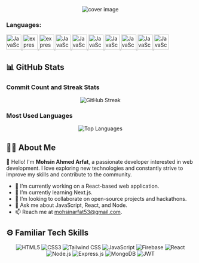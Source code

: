 <div align="center">
  <img src="https://i.ibb.co/717jk8x/Mohsin-Ahmed-Arfat-Junior-MERN-Stack-Developer-Linkedin-banner.png" alt="cover image">
</div>

<h3 align="left">Languages:</h3>
<p align="left">
  
  <a href="https://www.javascript.com" target="_blank" rel="noreferrer"> 
    <img src="https://upload.wikimedia.org/wikipedia/commons/6/61/HTML5_logo_and_wordmark.svg" alt="JavaScript" width="40" height="40"/> 
  </a> 
  
  <a href="https://devdocs.io/c/" target="_blank" rel="noreferrer"> 
    <img src="https://upload.wikimedia.org/wikipedia/commons/d/d5/CSS3_logo_and_wordmark.svg" alt="express" width="40" height="40"/> 
  </a> 

  <a href="https://devdocs.io/c/" target="_blank" rel="noreferrer"> 
    <img src="https://www.vectorlogo.zone/logos/tailwindcss/tailwindcss-icon.svg" alt="express" width="40" height="40"/> 
  </a> 

  <a href="https://www.javascript.com" target="_blank" rel="noreferrer"> 
    <img src="https://upload.wikimedia.org/wikipedia/commons/thumb/9/99/Unofficial_JavaScript_logo_2.svg/2048px-Unofficial_JavaScript_logo_2.svg.png" alt="JavaScript" width="40" height="40"/> 
  </a> 

  <a href="https://www.javascript.com" target="_blank" rel="noreferrer"> 
    <img src="https://www.vectorlogo.zone/logos/firebase/firebase-icon.svg" alt="JavaScript" width="40" height="40"/> 
  </a> 

  <a href="https://www.javascript.com" target="_blank" rel="noreferrer"> 
    <img src="https://upload.wikimedia.org/wikipedia/commons/thumb/a/a7/React-icon.svg/2300px-React-icon.svg.png" alt="JavaScript" width="40" height="40"/> 
  </a>

  <a href="https://www.javascript.com" target="_blank" rel="noreferrer"> 
    <img src="https://seeklogo.com/images/N/nodejs-logo-FBE122E377-seeklogo.com.png" alt="JavaScript" width="40" height="40"/> 
  </a>

  <a href="https://www.javascript.com" target="_blank" rel="noreferrer"> 
    <img src="https://wsofter.ru/wp-content/uploads/2017/12/node-express.png" alt="JavaScript" width="40" height="40"/> 
  </a>

  <a href="https://www.javascript.com" target="_blank" rel="noreferrer"> 
    <img src="https://www.tutorialsteacher.com/Content/images/home/mongodb.svg" alt="JavaScript" width="40" height="40"/> 
  </a>

  <a href="https://www.javascript.com" target="_blank" rel="noreferrer"> 
    <img src="https://wsofter.ru/wp-content/uploads/2017/12/node-express.png" alt="JavaScript" width="40" height="40"/> 
  </a>
</p>


## 📊 GitHub Stats

### Commit Count and Streak Stats

<div align="center">
  <img src="https://github-readme-streak-stats.herokuapp.com/?user=mohsinahmedarfat&theme=dark&hide_border=true" alt="GitHub Streak">
</div>

### Most Used Languages

<div align="center">
  <img src="https://github-readme-stats.vercel.app/api/top-langs/?username=mohsinahmedarfat&layout=compact&theme=dark&hide_border=true" alt="Top Languages">
</div>

## 🤵🏻 About Me

👋 Hello! I'm **Mohsin Ahmed Arfat**, a passionate developer interested in web development. I love exploring new technologies and constantly strive to improve my skills and contribute to the community.

- 🔭 I’m currently working on a React-based web application.
- 🌱 I’m currently learning Next.js.
- 👯 I’m looking to collaborate on open-source projects and hackathons.
- 💬 Ask me about JavaScript, React, and Node.
- 📫 Reach me at [mohsinarfat53@gmail.com](mohsinarfat53@gmail.com).

## ⚙️ Familiar Tech Skills

<p align="center">
  <img src="https://img.shields.io/badge/HTML5-E34F26?style=for-the-badge&logo=html5&logoColor=white" alt="HTML5">
  <img src="https://img.shields.io/badge/CSS3-1572B6?style=for-the-badge&logo=css3&logoColor=white" alt="CSS3">
  <img src="https://img.shields.io/badge/Tailwind_CSS-38B2AC?style=for-the-badge&logo=tailwind-css&logoColor=white" alt="Tailwind CSS">
  <img src="https://img.shields.io/badge/JavaScript-F7DF1E?style=for-the-badge&logo=javascript&logoColor=black" alt="JavaScript">
  <img src="https://img.shields.io/badge/Firebase-FFCA28?style=for-the-badge&logo=firebase&logoColor=black" alt="Firebase">
  <img src="https://img.shields.io/badge/React-61DAFB?style=for-the-badge&logo=react&logoColor=black" alt="React">
  <img src="https://img.shields.io/badge/Node.js-339933?style=for-the-badge&logo=node.js&logoColor=white" alt="Node.js">
  <img src="https://img.shields.io/badge/Express.js-000000?style=for-the-badge&logo=express&logoColor=white" alt="Express.js">
  <img src="https://img.shields.io/badge/MongoDB-47A248?style=for-the-badge&logo=mongodb&logoColor=white" alt="MongoDB">
<img src="https://img.shields.io/badge/JWT-000000?style=for-the-badge&logo=JSON%20web%20tokens&logoColor=white" alt="JWT">
</p>
